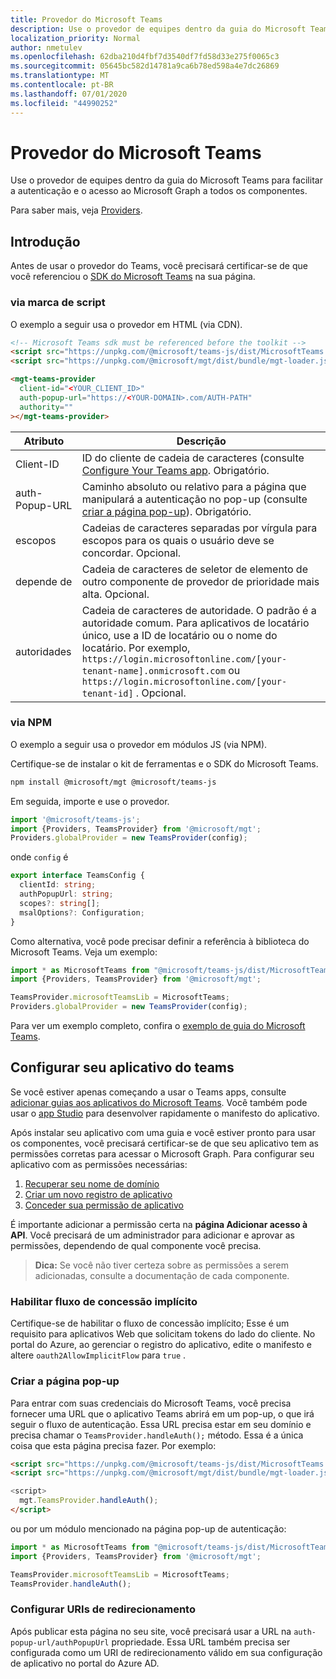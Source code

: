 ```yaml
---
title: Provedor do Microsoft Teams
description: Use o provedor de equipes dentro da guia do Microsoft Teams para facilitar a autenticação e o acesso ao Microsoft Graph a todos os componentes.
localization_priority: Normal
author: nmetulev
ms.openlocfilehash: 62dba210d4fbf7d3540df7fd58d33e275f0065c3
ms.sourcegitcommit: 05645bc582d14781a9ca6b78ed598a4e7dc26869
ms.translationtype: MT
ms.contentlocale: pt-BR
ms.lasthandoff: 07/01/2020
ms.locfileid: "44990252"
---
```

# <a name="microsoft-teams-provider"></a>Provedor do Microsoft Teams

Use o provedor de equipes dentro da guia do Microsoft Teams para facilitar a autenticação e o acesso ao Microsoft Graph a todos os componentes.

Para saber mais, veja [Providers](../providers.md).

## <a name="get-started"></a>Introdução

Antes de usar o provedor do Teams, você precisará certificar-se de que você referenciou o [SDK do Microsoft Teams](/javascript/api/overview/msteams-client?view=msteams-client-js-latest#using-the-sdk) na sua página.

### <a name="via-script-tag"></a>via marca de script
O exemplo a seguir usa o provedor em HTML (via CDN).

```html
<!-- Microsoft Teams sdk must be referenced before the toolkit -->
<script src="https://unpkg.com/@microsoft/teams-js/dist/MicrosoftTeams.min.js" crossorigin="anonymous"></script>
<script src="https://unpkg.com/@microsoft/mgt/dist/bundle/mgt-loader.js"></script>

<mgt-teams-provider
  client-id="<YOUR_CLIENT_ID>"
  auth-popup-url="https://<YOUR-DOMAIN>.com/AUTH-PATH"
  authority=""
></mgt-teams-provider>
```

| Atributo | Descrição |
| --- | --- |
| Client-ID   | ID do cliente de cadeia de caracteres (consulte [Configure Your Teams app](#configure-your-teams-app). Obrigatório. |
| auth-Popup-URL  | Caminho absoluto ou relativo para a página que manipulará a autenticação no pop-up (consulte [criar a página pop-up](#create-the-popup-page)). Obrigatório. |
| escopos  | Cadeias de caracteres separadas por vírgula para escopos para os quais o usuário deve se concordar. Opcional. |
| depende de | Cadeia de caracteres de seletor de elemento de outro componente de provedor de prioridade mais alta. Opcional. |
| autoridades    | Cadeia de caracteres de autoridade. O padrão é a autoridade comum. Para aplicativos de locatário único, use a ID de locatário ou o nome do locatário. Por exemplo, `https://login.microsoftonline.com/[your-tenant-name].onmicrosoft.com` ou `https://login.microsoftonline.com/[your-tenant-id]` . Opcional. |


### <a name="via-npm"></a>via NPM
O exemplo a seguir usa o provedor em módulos JS (via NPM).

Certifique-se de instalar o kit de ferramentas e o SDK do Microsoft Teams.

```bash
npm install @microsoft/mgt @microsoft/teams-js
```

Em seguida, importe e use o provedor.

```ts
import '@microsoft/teams-js';
import {Providers, TeamsProvider} from '@microsoft/mgt';
Providers.globalProvider = new TeamsProvider(config);
```

onde `config` é

```ts
export interface TeamsConfig {
  clientId: string;
  authPopupUrl: string;
  scopes?: string[];
  msalOptions?: Configuration;
}
```

Como alternativa, você pode precisar definir a referência à biblioteca do Microsoft Teams. Veja um exemplo:

```ts
import * as MicrosoftTeams from "@microsoft/teams-js/dist/MicrosoftTeams";
import {Providers, TeamsProvider} from '@microsoft/mgt';

TeamsProvider.microsoftTeamsLib = MicrosoftTeams;
Providers.globalProvider = new TeamsProvider(config);
```

Para ver um exemplo completo, confira o [exemplo de guia do Microsoft Teams](https://github.com/microsoftgraph/microsoft-graph-toolkit/tree/master/samples/teams-tab).

## <a name="configure-your-teams-app"></a>Configurar seu aplicativo do teams

Se você estiver apenas começando a usar o Teams apps, consulte [adicionar guias aos aplicativos do Microsoft Teams](/microsoftteams/platform/concepts/tabs/tabs-overview). Você também pode usar o [app Studio](/microsoftteams/platform/get-started/get-started-app-studio) para desenvolver rapidamente o manifesto do aplicativo.

Após instalar seu aplicativo com uma guia e você estiver pronto para usar os componentes, você precisará certificar-se de que seu aplicativo tem as permissões corretas para acessar o Microsoft Graph. Para configurar seu aplicativo com as permissões necessárias:

1. [Recuperar seu nome de domínio](/azure/active-directory/identity-protection/graph-get-started#retrieve-your-domain-name)
2. [Criar um novo registro de aplicativo](/azure/active-directory/identity-protection/graph-get-started#create-a-new-app-registration)
3. [Conceder sua permissão de aplicativo](/azure/active-directory/identity-protection/graph-get-started#grant-your-application-permission-to-use-the-api)

É importante adicionar a permissão certa na **página Adicionar acesso à API**. Você precisará de um administrador para adicionar e aprovar as permissões, dependendo de qual componente você precisa.

>**Dica:** Se você não tiver certeza sobre as permissões a serem adicionadas, consulte a documentação de cada componente.

### <a name="enable-implicit-grant-flow"></a>Habilitar fluxo de concessão implícito

Certifique-se de habilitar o fluxo de concessão implícito; Esse é um requisito para aplicativos Web que solicitam tokens do lado do cliente. No portal do Azure, ao gerenciar o registro do aplicativo, edite o manifesto e altere `oauth2AllowImplicitFlow` para `true` .

### <a name="create-the-popup-page"></a>Criar a página pop-up

Para entrar com suas credenciais do Microsoft Teams, você precisa fornecer uma URL que o aplicativo Teams abrirá em um pop-up, o que irá seguir o fluxo de autenticação. Essa URL precisa estar em seu domínio e precisa chamar o `TeamsProvider.handleAuth();` método. Essa é a única coisa que esta página precisa fazer. Por exemplo:

```html
<script src="https://unpkg.com/@microsoft/teams-js/dist/MicrosoftTeams.min.js" crossorigin="anonymous"></script>
<script src="https://unpkg.com/@microsoft/mgt/dist/bundle/mgt-loader.js">

<script>
  mgt.TeamsProvider.handleAuth();
</script>
```

ou por um módulo mencionado na página pop-up de autenticação:

```ts
import * as MicrosoftTeams from "@microsoft/teams-js/dist/MicrosoftTeams";
import {Providers, TeamsProvider} from '@microsoft/mgt';

TeamsProvider.microsoftTeamsLib = MicrosoftTeams;
TeamsProvider.handleAuth();
```

### <a name="configure-redirect-uris"></a>Configurar URIs de redirecionamento

Após publicar esta página no seu site, você precisará usar a URL na `auth-popup-url/authPopupUrl` propriedade. Essa URL também precisa ser configurada como um URI de redirecionamento válido em sua configuração de aplicativo no portal do Azure AD.
